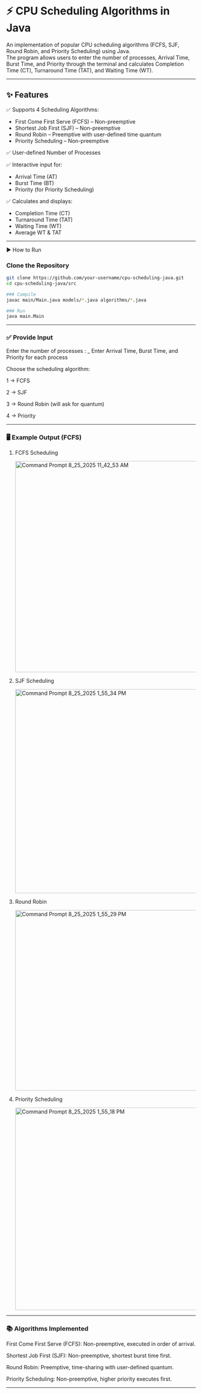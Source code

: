 # ⚡ CPU Scheduling Algorithms in Java

An implementation of popular CPU scheduling algorithms (FCFS, SJF, Round Robin, and Priority Scheduling) using Java.  
The program allows users to enter the number of processes, Arrival Time, Burst Time, and Priority through the terminal and calculates Completion Time (CT), Turnaround Time (TAT), and Waiting Time (WT).

---

## ✨ Features

✅ Supports 4 Scheduling Algorithms:
- First Come First Serve (FCFS) – Non-preemptive  
- Shortest Job First (SJF) – Non-preemptive  
- Round Robin – Preemptive with user-defined time quantum  
- Priority Scheduling – Non-preemptive  

✅ User-defined Number of Processes 

✅ Interactive input for:
- Arrival Time (AT)
- Burst Time (BT)
- Priority (for Priority Scheduling)

✅ Calculates and displays:
- Completion Time (CT)
- Turnaround Time (TAT)
- Waiting Time (WT)
- Average WT & TAT

---

▶ How to Run

### Clone the Repository
```bash
git clone https://github.com/your-username/cpu-scheduling-java.git
cd cpu-scheduling-java/src

### Compile
javac main/Main.java models/*.java algorithms/*.java

### Run
java main.Main

```
---

### ✅ Provide Input

Enter the number of processes : _
Enter Arrival Time, Burst Time, and Priority for each process

Choose the scheduling algorithm:

1 → FCFS

2 → SJF

3 → Round Robin (will ask for quantum)

4 → Priority

---

### 🖥 Example Output (FCFS)

1. FCFS Scheduling

   <img width="713" height="560" alt="Command Prompt 8_25_2025 11_42_53 AM" src="https://github.com/user-attachments/assets/0bbb7835-0729-4b3b-ab36-053a66169bdc" />

2. SJF Scheduling

   <img width="628" height="541" alt="Command Prompt 8_25_2025 1_55_34 PM" src="https://github.com/user-attachments/assets/d7d23ee4-0014-42f4-bbdd-ee9f70e00d76" />

3. Round Robin

   <img width="564" height="479" alt="Command Prompt 8_25_2025 1_55_29 PM" src="https://github.com/user-attachments/assets/12bbb421-90ea-4f25-94c1-d5a06441c322" />

   
5. Priority Scheduling

   <img width="539" height="537" alt="Command Prompt 8_25_2025 1_55_18 PM" src="https://github.com/user-attachments/assets/77643899-3a8c-4df7-8c8c-f70af01ab755" />

---

### 📚 Algorithms Implemented

First Come First Serve (FCFS): Non-preemptive, executed in order of arrival.

Shortest Job First (SJF): Non-preemptive, shortest burst time first.

Round Robin: Preemptive, time-sharing with user-defined quantum.

Priority Scheduling: Non-preemptive, higher priority executes first.

---
